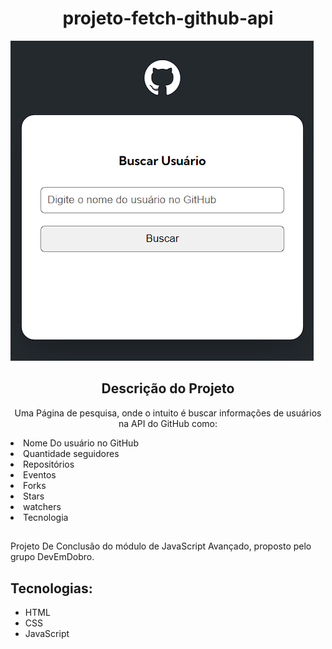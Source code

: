 <h1 align="center">projeto-fetch-github-api</h1>

![align="Center"](<src/Img/Captura de tela 2024-01-23 185953.png>)




<h2 align="center">Descrição do Projeto</h2>

<p align="center">Uma Página de pesquisa, onde o intuito é buscar informações de usuários na API do GitHub como:
<li> Nome Do usuário no GitHub</li>
<li> Quantidade seguidores </li>
<li> Repositórios  </li>
<li> Eventos </li>
<li> Forks </li>
<li> Stars </li>
<li> watchers </li>
<li> Tecnologia </li>

##
Projeto De Conclusão do módulo de JavaScript Avançado, proposto pelo grupo DevEmDobro.</p>

## Tecnologias:

- HTML
- CSS
- JavaScript
